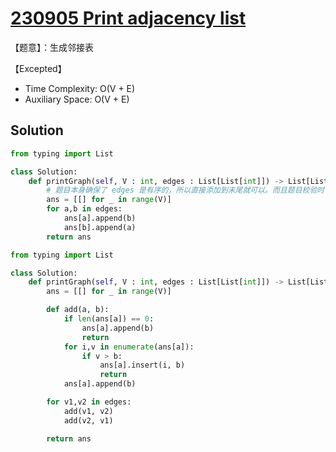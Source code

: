 # [230905 Print adjacency list](https://practice.geeksforgeeks.org/problems/print-adjacency-list-1587115620/1)

【题意】：生成邻接表

【Excepted】

- Time Complexity: O(V + E)
- Auxiliary Space: O(V + E)

## Solution

```py
from typing import List

class Solution:
    def printGraph(self, V : int, edges : List[List[int]]) -> List[List[int]]:
        # 题目本身确保了 edges 是有序的，所以直接添加到末尾就可以。而且题目校验时也自动排序了！
        ans = [[] for _ in range(V)]
        for a,b in edges:
            ans[a].append(b)
            ans[b].append(a)
        return ans
```

```py
from typing import List

class Solution:
    def printGraph(self, V : int, edges : List[List[int]]) -> List[List[int]]:
        ans = [[] for _ in range(V)]

        def add(a, b):
            if len(ans[a]) == 0:
                ans[a].append(b)
                return
            for i,v in enumerate(ans[a]):
                if v > b:
                    ans[a].insert(i, b)
                    return
            ans[a].append(b)

        for v1,v2 in edges:
            add(v1, v2)
            add(v2, v1)

        return ans
```
